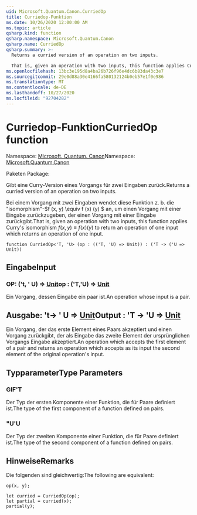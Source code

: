 ```yaml
---
uid: Microsoft.Quantum.Canon.CurriedOp
title: Curriedop-Funktion
ms.date: 10/26/2020 12:00:00 AM
ms.topic: article
qsharp.kind: function
qsharp.namespace: Microsoft.Quantum.Canon
qsharp.name: CurriedOp
qsharp.summary: >-
  Returns a curried version of an operation on two inputs.

  That is, given an operation with two inputs, this function applies Curry's isomorphism $f(x, y) \equiv f(x)(y)$ to return an operation of one input which returns an operation of one input.
ms.openlocfilehash: 13bc3e195d8a4ba26b726f96e4dc6b83da43c3e7
ms.sourcegitcommit: 29e0d88a30e4166fa580132124b0eb57e1f0e986
ms.translationtype: MT
ms.contentlocale: de-DE
ms.lasthandoff: 10/27/2020
ms.locfileid: "92704282"
---
```

# <a name="curriedop-function"></a><span data-ttu-id="edd1e-102">Curriedop-Funktion</span><span class="sxs-lookup"><span data-stu-id="edd1e-102">CurriedOp function</span></span>

<span data-ttu-id="edd1e-103">Namespace: [Microsoft. Quantum. Canon](xref:Microsoft.Quantum.Canon)</span><span class="sxs-lookup"><span data-stu-id="edd1e-103">Namespace: [Microsoft.Quantum.Canon](xref:Microsoft.Quantum.Canon)</span></span>

<span data-ttu-id="edd1e-104">Paketen [](https://nuget.org/packages/)</span><span class="sxs-lookup"><span data-stu-id="edd1e-104">Package: [](https://nuget.org/packages/)</span></span>


<span data-ttu-id="edd1e-105">Gibt eine Curry-Version eines Vorgangs für zwei Eingaben zurück.</span><span class="sxs-lookup"><span data-stu-id="edd1e-105">Returns a curried version of an operation on two inputs.</span></span>

<span data-ttu-id="edd1e-106">Bei einem Vorgang mit zwei Eingaben wendet diese Funktion z. b. die "isomorphism"-$f (x, y) \equiv f (x) (y) $ an, um einen Vorgang mit einer Eingabe zurückzugeben, der einen Vorgang mit einer Eingabe zurückgibt.</span><span class="sxs-lookup"><span data-stu-id="edd1e-106">That is, given an operation with two inputs, this function applies Curry's isomorphism $f(x, y) \equiv f(x)(y)$ to return an operation of one input which returns an operation of one input.</span></span>

```qsharp
function CurriedOp<'T, 'U> (op : (('T, 'U) => Unit)) : ('T -> ('U => Unit))
```


## <a name="input"></a><span data-ttu-id="edd1e-107">Eingabe</span><span class="sxs-lookup"><span data-stu-id="edd1e-107">Input</span></span>

### <a name="op--tu--unit"></a><span data-ttu-id="edd1e-108">OP: ('t, ' U) => [Unit](xref:microsoft.quantum.lang-ref.unit)</span><span class="sxs-lookup"><span data-stu-id="edd1e-108">op : ('T,'U) => [Unit](xref:microsoft.quantum.lang-ref.unit)</span></span> 

<span data-ttu-id="edd1e-109">Ein Vorgang, dessen Eingabe ein paar ist.</span><span class="sxs-lookup"><span data-stu-id="edd1e-109">An operation whose input is a pair.</span></span>



## <a name="output--t---u--unit"></a><span data-ttu-id="edd1e-110">Ausgabe: 't-> ' U => [Unit](xref:microsoft.quantum.lang-ref.unit)</span><span class="sxs-lookup"><span data-stu-id="edd1e-110">Output : 'T -> 'U => [Unit](xref:microsoft.quantum.lang-ref.unit)</span></span> 

<span data-ttu-id="edd1e-111">Ein Vorgang, der das erste Element eines Paars akzeptiert und einen Vorgang zurückgibt, der als Eingabe das zweite Element der ursprünglichen Vorgangs Eingabe akzeptiert.</span><span class="sxs-lookup"><span data-stu-id="edd1e-111">An operation which accepts the first element of a pair and returns an operation which accepts as its input the second element of the original operation's input.</span></span>

## <a name="type-parameters"></a><span data-ttu-id="edd1e-112">Typparameter</span><span class="sxs-lookup"><span data-stu-id="edd1e-112">Type Parameters</span></span>

### <a name="t"></a><span data-ttu-id="edd1e-113">GIF</span><span class="sxs-lookup"><span data-stu-id="edd1e-113">'T</span></span>

<span data-ttu-id="edd1e-114">Der Typ der ersten Komponente einer Funktion, die für Paare definiert ist.</span><span class="sxs-lookup"><span data-stu-id="edd1e-114">The type of the first component of a function defined on pairs.</span></span>
### <a name="u"></a><span data-ttu-id="edd1e-115">"U</span><span class="sxs-lookup"><span data-stu-id="edd1e-115">'U</span></span>

<span data-ttu-id="edd1e-116">Der Typ der zweiten Komponente einer Funktion, die für Paare definiert ist.</span><span class="sxs-lookup"><span data-stu-id="edd1e-116">The type of the second component of a function defined on pairs.</span></span>

## <a name="remarks"></a><span data-ttu-id="edd1e-117">Hinweise</span><span class="sxs-lookup"><span data-stu-id="edd1e-117">Remarks</span></span>

<span data-ttu-id="edd1e-118">Die folgenden sind gleichwertig:</span><span class="sxs-lookup"><span data-stu-id="edd1e-118">The following are equivalent:</span></span>

```qsharp
op(x, y);

let curried = CurriedOp(op);
let partial = curried(x);
partial(y);
```